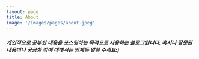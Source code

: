 ```yaml
---
layout: page
title: About
image: '/images/pages/about.jpeg'
---
```


##### 개인적으로 공부한 내용을 포스팅하는 목적으로 사용하는 블로그입니다. 혹시나 잘못된 내용이나 궁금한 점에 대해서는 언제든 말씀 주세요:)
